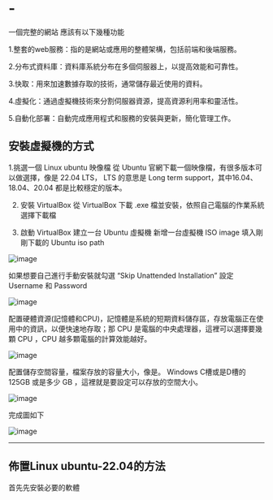 # -
一個完整的網站
應該有以下幾種功能

1.整套的web服務：指的是網站或應用的整體架構，包括前端和後端服務。

2.分布式資料庫：資料庫系統分布在多個伺服器上，以提高效能和可靠性。

3.快取：用來加速數據存取的技術，通常儲存最近使用的資料。

4.虛擬化：通過虛擬機技術來分割伺服器資源，提高資源利用率和靈活性。

5.自動化部署：自動完成應用程式和服務的安裝與更新，簡化管理工作。

安裝虛擬機的方式
--------------------------------------------------------------------------------------------------------------------------------------------------

1.挑選一個 Linux ubuntu 映像檔
從 Ubuntu 官網下載一個映像檔，有很多版本可以做選擇，像是 22.04 LTS， LTS 的意思是 Long term support，其中16.04、18.04、20.04 都是比較穩定的版本。

2. 安裝 VirtualBox
從 VirtualBox 下載 .exe 檔並安裝，依照自己電腦的作業系統選擇下載檔

3. 啟動 VirtualBox 建立一台 Ubuntu 虛擬機
新增一台虛擬機
ISO image 填入剛剛下載的 Ubuntu iso path

![image](https://github.com/OliverTsai/memorandum/blob/main/img/1.png)


如果想要自己進行手動安裝就勾選 “Skip Unattended Installation”
設定 Username 和 Password

![image](https://github.com/OliverTsai/memorandum/blob/main/img/2.png)

配置硬體資源(記憶體和CPU)，記憶體是系統的短期資料儲存區，存放電腦正在使用中的資訊，以便快速地存取；那 CPU 是電腦的中央處理器，這裡可以選擇要幾顆 CPU ，CPU 越多顆電腦的計算效能越好。

![image](https://github.com/OliverTsai/memorandum/blob/main/img/3.png)

配置儲存空間容量，檔案存放的容量大小，像是。 Windows C槽或是D槽的 125GB 或是多少 GB ，這裡就是要設定可以存放的空間大小。

![image](https://github.com/OliverTsai/memorandum/blob/main/img/4.png)

完成圖如下

![image](https://github.com/OliverTsai/memorandum/blob/main/img/5.png)


--------------------------------------------------------------------------------------------------------------------------------------------------



佈置Linux ubuntu-22.04的方法
--------------------------------------------------------------------------------------------------------------------------------------------------

首先先安裝必要的軟體
